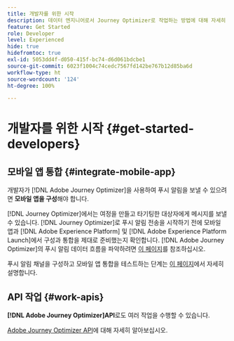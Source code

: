 ```yaml
---
title: 개발자를 위한 시작
description: 데이터 엔지니어로서 Journey Optimizer로 작업하는 방법에 대해 자세히 알아봅니다.
feature: Get Started
role: Developer
level: Experienced
hide: true
hidefromtoc: true
exl-id: 5053dd4f-d050-415f-bc74-d6d061bdcbe1
source-git-commit: 6023f1004c74cedc7567fd142be767b12d85ba6d
workflow-type: ht
source-wordcount: '124'
ht-degree: 100%

---
```


# 개발자를 위한 시작 {#get-started-developers}

## 모바일 앱 통합 {#integrate-mobile-app}

개발자가 [!DNL Adobe Journey Optimizer]을 사용하여 푸시 알림을 보낼 수 있으려면 **모바일 앱을 구성**&#x200B;해야 합니다.

[!DNL Journey Optimizer]에서는 여정을 만들고 타기팅한 대상자에게 메시지를 보낼 수 있습니다. [!DNL Journey Optimizer]로 푸시 알림 전송을 시작하기 전에 모바일 앱과 [!DNL Adobe Experience Platform] 및 [!DNL Adobe Experience Platform Launch]에서 구성과 통합을 제대로 준비했는지 확인합니다. [!DNL Adobe Journey Optimizer]의 푸시 알림 데이터 흐름을 파악하려면 [이 페이지](../../push/push-gs.md)를 참조하십시오.

푸시 알림 채널을 구성하고 모바일 앱 통합을 테스트하는 단계는 [이 페이지](../../push/push-configuration.md)에서 자세히 설명합니다.

## API 작업 {#work-apis}

**[!DNL Adobe Journey Optimizer]API**&#x200B;로도 여러 작업을 수행할 수 있습니다.

[Adobe Journey Optimizer API](../../configuration/ajo-apis.md)에 대해 자세히 알아보십시오.